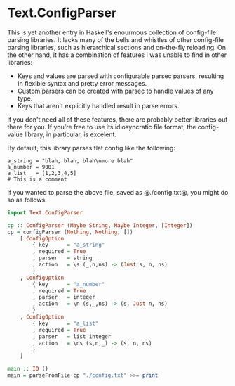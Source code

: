 Text.ConfigParser
=================

This is yet another entry in Haskell's enourmous collection of config-file
parsing libraries. It lacks many of the bells and whistles of other config-file
parsing libraries, such as hierarchical sections and on-the-fly reloading. On
the other hand, it has a combination of features I was unable to find in other
libraries:
* Keys and values are parsed with configurable parsec parsers, resulting in
  flexible syntax and pretty error messages.
* Custom parsers can be created with parsec to handle values of any type.
* Keys that aren't explicitly handled result in parse errors.

If you don't need all of these features, there are probably better libraries out
there for you. If you're free to use its idiosyncratic file format, the
config-value library, in particular, is excelent.

By default, this library parses flat config like the following:
```
a_string = "blah, blah, blah\nmore blah"
a_number = 9001
a_list   = [1,2,3,4,5]
# This is a comment
```

If you wanted to parse the above file, saved as @./config.txt@, you might do so
as follows:
```hs
import Text.ConfigParser

cp :: ConfigParser (Maybe String, Maybe Integer, [Integer])
cp = configParser (Nothing, Nothing, [])
    [ ConfigOption
        { key      = "a_string"
        , required = True
        , parser   = string
        , action   = \s (_,n,ns) -> (Just s, n, ns)
        }
    , ConfigOption
        { key      = "a_number"
        , required = True
        , parser   = integer
        , action   = \n (s,_,ns) -> (s, Just n, ns)
        }
    , ConfigOption
        { key      = "a_list"
        , required = True
        , parser   = list integer
        , action   = \ns (s,n,_) -> (s, n, ns)
        }
    ]

main :: IO ()
main = parseFromFile cp "./config.txt" >>= print
```
